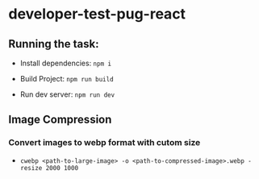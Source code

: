 # developer-test-pug-react

## Running the task:

- Install dependencies: `npm i`

- Build Project: `npm run build`

- Run dev server: `npm run dev`

## Image Compression

### Convert images to webp format with cutom size

- `cwebp <path-to-large-image> -o <path-to-compressed-image>.webp -resize 2000 1000`
